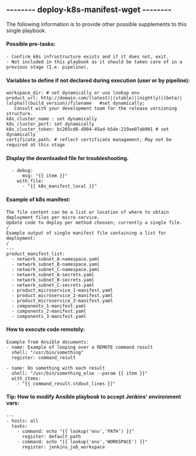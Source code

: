 ## -------- deploy-k8s-manifest-wget --------
The following information is to provide other possible supplements to this single playbook.
 
#### Possible pre-tasks:
    - Confirm k8s infrastructure exists and if it does not, exit.
    - Not included in this playbook as it should be taken care of in a previous stage (I.e. pipeline).

#### Variables to define if not declared during execution (user or by pipeline):
    workspace_dir: # set dynamically or use lookup env
    product_url: http://domain.com/(latest)|(stable)|(nightly)|(beta)|(alpha)|(build_version)/filename   #set dynamically;
       Consult with your development team for the release versioning structure.
    k8s_cluster_name : set dynamically
    k8s_cluster_port: set dynamically
    k8s_cluster_token: bc265cd6-d904-45ad-b5de-219ae07ab001 # set dynamically
    certificate_path: # reflect certificate management; May not be required at this stage  

#### Display the downloaded file for troubleshooting.
      - debug:
          msg: "{{ item }}"
        with_file:
          - "{{ k8s_manifest_local }}"

#### Example of k8s manifest:
    The file content can be a list or location of where to obtain deployment files per micro-service.
    Update code to deploy per method choosen; currently a single file.
    /
    Example output of single manifest file containing a list for deployment:
    /
    ---
    product_manifest_list:
      - network_subnet_A-namespace.yaml
      - network_subnet_B-namespace.yaml
      - network_subnet_C-namespace.yaml
      - network_subnet_A-secrets.yaml
      - network_subnet_B-secrets.yaml
      - network_subnet_C-secrets.yaml
      - product_microservice_1-manifest.yaml
      - product_microservice_2-manifest.yaml
      - product_microservice_3-manifest.yaml
      - components_1-manifest.yaml
      - components_2-manifest.yaml
      - components_3-manifest.yaml

#### How to execute code remotely: 
    Example from Ansible documents: 
    - name: Example of looping over a REMOTE command result
      shell: "/usr/bin/something"
      register: command_result

    - name: Do something with each result
      shell: "/usr/bin/something_else --param {{ item }}"
      with_items:
        - "{{ command_result.stdout_lines }}"

#### Tip: How to modify Ansible playbook to accept Jenkins' environment vars:
    ---
    - hosts: all
      tasks:
        - command: echo "{{ lookup('env','PATH') }}"
          register: default_path
        - command: echo "{{ lookup('env','WORKSPACE') }}"
          register: jenkins_job_workspace